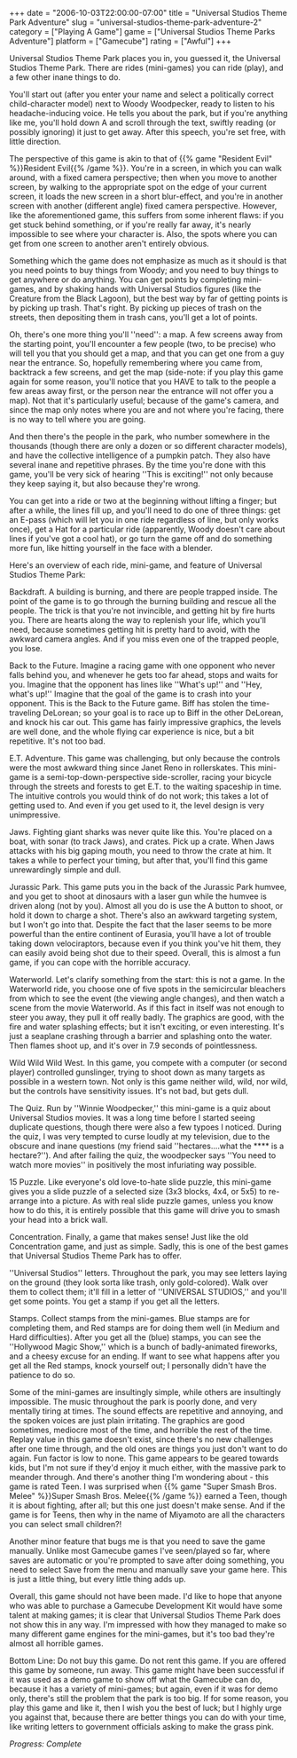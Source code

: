 +++
date = "2006-10-03T22:00:00-07:00"
title = "Universal Studios Theme Park Adventure"
slug = "universal-studios-theme-park-adventure-2"
category = ["Playing A Game"]
game = ["Universal Studios Theme Parks Adventure"]
platform = ["Gamecube"]
rating = ["Awful"]
+++

Universal Studios Theme Park places you in, you guessed it, the Universal Studios Theme Park. There are rides (mini-games) you can ride (play), and a few other inane things to do.

You'll start out (after you enter your name and select a politically correct child-character model) next to Woody Woodpecker, ready to listen to his headache-inducing voice. He tells you about the park, but if you're anything like me, you'll hold down A and scroll through the text, swiftly reading (or possibly ignoring) it just to get away. After this speech, you're set free, with little direction.

The perspective of this game is akin to that of {{% game "Resident Evil" %}}Resident Evil{{% /game %}}. You're in a screen, in which you can walk around, with a fixed camera perspective; then when you move to another screen, by walking to the appropriate spot on the edge of your current screen, it loads the new screen in a short blur-effect, and you're in another screen with another (different angle) fixed camera perspective. However, like the aforementioned game, this suffers from some inherent flaws: if you get stuck behind something, or if you're really far away, it's nearly impossible to see where your character is. Also, the spots where you can get from one screen to another aren't entirely obvious.

Something which the game does not emphasize as much as it should is that you need points to buy things from Woody; and you need to buy things to get anywhere or do anything. You can get points by completing mini-games, and by shaking hands with Universal Studios figures (like the Creature from the Black Lagoon), but the best way by far of getting points is by picking up trash. That's right. By picking up pieces of trash on the streets, then depositing them in trash cans, you'll get a lot of points.

Oh, there's one more thing you'll ''need'': a map. A few screens away from the starting point, you'll encounter a few people (two, to be precise) who will tell you that you should get a map, and that you can get one from a guy near the entrance. So, hopefully remembering where you came from, backtrack a few screens, and get the map (side-note: if you play this game again for some reason, you'll notice that you HAVE to talk to the people a few areas away first, or the person near the entrance will not offer you a map). Not that it's particularly useful; because of the game's camera, and since the map only notes where you are and not where you're facing, there is no way to tell where you are going.

And then there's the people in the park, who number somewhere in the thousands (though there are only a dozen or so different character models), and have the collective intelligence of a pumpkin patch. They also have several inane and repetitive phrases. By the time you're done with this game, you'll be very sick of hearing ''This is exciting!'' not only because they keep saying it, but also because they're wrong.

You can get into a ride or two at the beginning without lifting a finger; but after a while, the lines fill up, and you'll need to do one of three things: get an E-pass (which will let you in one ride regardless of line, but only works once), get a Hat for a particular ride (apparently, Woody doesn't care about lines if you've got a cool hat), or go turn the game off and do something more fun, like hitting yourself in the face with a blender.

Here's an overview of each ride, mini-game, and feature of Universal Studios Theme Park:

Backdraft. A building is burning, and there are people trapped inside. The point of the game is to go through the burning building and rescue all the people. The trick is that you're not invincible, and getting hit by fire hurts you. There are hearts along the way to replenish your life, which you'll need, because sometimes getting hit is pretty hard to avoid, with the awkward camera angles. And if you miss even one of the trapped people, you lose.

Back to the Future. Imagine a racing game with one opponent who never falls behind you, and whenever he gets too far ahead, stops and waits for you. Imagine that the opponent has lines like ''What's up!'' and ''Hey, what's up!'' Imagine that the goal of the game is to crash into your opponent. This is the Back to the Future game. Biff has stolen the time-traveling DeLorean; so your goal is to race up to Biff in the other DeLorean, and knock his car out. This game has fairly impressive graphics, the levels are well done, and the whole flying car experience is nice, but a bit repetitive. It's not too bad.

E.T. Adventure. This game was challenging, but only because the controls were the most awkward thing since Janet Reno in rollerskates. This mini-game is a semi-top-down-perspective side-scroller, racing your bicycle through the streets and forests to get E.T. to the waiting spaceship in time. The intuitive controls you would think of do not work; this takes a lot of getting used to. And even if you get used to it, the level design is very unimpressive.

Jaws. Fighting giant sharks was never quite like this. You're placed on a boat, with sonar (to track Jaws), and crates. Pick up a crate. When Jaws attacks with his big gaping mouth, you need to throw the crate at him. It takes a while to perfect your timing, but after that, you'll find this game unrewardingly simple and dull.

Jurassic Park. This game puts you in the back of the Jurassic Park humvee, and you get to shoot at dinosaurs with a laser gun while the humvee is driven along (not by you). Almost all you do is use the A button to shoot, or hold it down to charge a shot. There's also an awkward targeting system, but I won't go into that. Despite the fact that the laser seems to be more powerful than the entire continent of Eurasia, you'll have a lot of trouble taking down velociraptors, because even if you think you've hit them, they can easily avoid being shot due to their speed. Overall, this is almost a fun game, if you can cope with the horrible accuracy.

Waterworld. Let's clarify something from the start: this is not a game. In the Waterworld ride, you choose one of five spots in the semicircular bleachers from which to see the event (the viewing angle changes), and then watch a scene from the movie Waterworld. As if this fact in itself was not enough to steer you away, they pull it off really badly. The graphics are good, with the fire and water splashing effects; but it isn't exciting, or even interesting. It's just a seaplane crashing through a barrier and splashing onto the water. Then flames shoot up, and it's over in 7.9 seconds of pointlessness.

Wild Wild Wild West. In this game, you compete with a computer (or second player) controlled gunslinger, trying to shoot down as many targets as possible in a western town. Not only is this game neither wild, wild, nor wild, but the controls have sensitivity issues. It's not bad, but gets dull.

The Quiz. Run by ''Winnie Woodpecker,'' this mini-game is a quiz about Universal Studios movies. It was a long time before I started seeing duplicate questions, though there were also a few typoes I noticed. During the quiz, I was very tempted to curse loudly at my television, due to the obscure and inane questions (my friend said ''hectares....what the **** is a hectare?''). And after failing the quiz, the woodpecker says ''You need to watch more movies'' in positively the most infuriating way possible.

15 Puzzle. Like everyone's old love-to-hate slide puzzle, this mini-game gives you a slide puzzle of a selected size (3x3 blocks, 4x4, or 5x5) to re-arrange into a picture. As with real slide puzzle games, unless you know how to do this, it is entirely possible that this game will drive you to smash your head into a brick wall.

Concentration. Finally, a game that makes sense! Just like the old Concentration game, and just as simple. Sadly, this is one of the best games that Universal Studios Theme Park has to offer.

''Universal Studios'' letters. Throughout the park, you may see letters laying on the ground (they look sorta like trash, only gold-colored). Walk over them to collect them; it'll fill in a letter of ''UNIVERSAL STUDIOS,'' and you'll get some points. You get a stamp if you get all the letters.

Stamps. Collect stamps from the mini-games. Blue stamps are for completing them, and Red stamps are for doing them well (in Medium and Hard difficulties). After you get all the (blue) stamps, you can see the ''Hollywood Magic Show,'' which is a bunch of badly-animated fireworks, and a cheesy excuse for an ending. If want to see what happens after you get all the Red stamps, knock yourself out; I personally didn't have the patience to do so.

Some of the mini-games are insultingly simple, while others are insultingly impossible. The music throughout the park is poorly done, and very mentally tiring at times. The sound effects are repetitive and annoying, and the spoken voices are just plain irritating. The graphics are good sometimes, mediocre most of the time, and horrible the rest of the time. Replay value in this game doesn't exist, since there's no new challenges after one time through, and the old ones are things you just don't want to do again. Fun factor is low to none. This game appears to be geared towards kids, but I'm not sure if they'd enjoy it much either, with the massive park to meander through. And there's another thing I'm wondering about - this game is rated Teen. I was surprised when {{% game "Super Smash Bros. Melee" %}}Super Smash Bros. Melee{{% /game %}} earned a Teen, though it is about fighting, after all; but this one just doesn't make sense. And if the game is for Teens, then why in the name of Miyamoto are all the characters you can select small children?!

Another minor feature that bugs me is that you need to save the game manually. Unlike most Gamecube games I've seen/played so far, where saves are automatic or you're prompted to save after doing something, you need to select Save from the menu and manually save your game here. This is just a little thing, but every little thing adds up.

Overall, this game should not have been made. I'd like to hope that anyone who was able to purchase a Gamecube Development Kit would have some talent at making games; it is clear that Universal Studios Theme Park does not show this in any way. I'm impressed with how they managed to make so many different game engines for the mini-games, but it's too bad they're almost all horrible games.

Bottom Line: Do not buy this game. Do not rent this game. If you are offered this game by someone, run away. This game might have been successful if it was used as a demo game to show off what the Gamecube can do, because it has a variety of mini-games; but again, even if it was for demo only, there's still the problem that the park is too big. If for some reason, you play this game and like it, then I wish you the best of luck; but I highly urge you against that, because there are better things you can do with your time, like writing letters to government officials asking to make the grass pink.

<i>Progress: Complete</i>